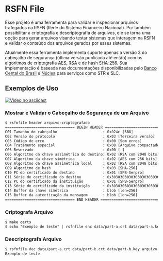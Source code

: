 # RSFN File

Esse projeto é uma ferramenta para validar e inspecionar arquivos trafegados na RSFN (Rede do Sistema Financeiro Nacional). Por também possibilitar a criptografia e descriptografia de arquivos, ele se torna uma opção para gerar arquivos visando testar sistemas que interagem na RSFN e validar o conteúdo dos arquivos gerados por esses sistemas.

Atualmente essa ferramenta implementa suporte apenas a versão 3 do cabeçalho de segurança (última versão publicada até então) com os algoritmos de criptografia [AES](https://pt.wikipedia.org/wiki/Advanced_Encryption_Standard), [RSA](https://pt.wikipedia.org/wiki/RSA_(sistema_criptogr%C3%A1fico)) e de hash [SHA-256](https://pt.wikipedia.org/wiki/SHA-2). Sua implementação é baseada nas documentações disponibilizadas pelo [Banco Cental do Brasil](https://www.bcb.gov.br/estabilidadefinanceira/comunicacaodados) e [Núclea](https://www2.nuclea.com.br/SitePages/novodocumentos.aspx) para serviços como STR e SLC.

## Exemplos de Uso

[![Vídeo no asciicast](https://asciinema.org/a/746604.svg)](https://asciinema.org/a/746604)

### Mostrar e Validar o Cabeçalho de Segurança de um Arquivo

```txt
$ rsfnfile header arquivo-criptografado
================================ BEGIN HEADER ================================
C01 Tamanho do cabeçalho                     : 0x024c [588]
C02 Versão do protocolo                      : 0x03 [Terceira versão]
C03 Código de erro                           : 0x00 [Sem erros]
C04 Tratamento especial                      : 0x08 [Arquivo compactado]
C05 Reservado                                : 0x00 [-]
C06 Algoritmo da chave assimétrica do destino: 0x02 [RSA com 2048 bits]
C07 Algoritmo da chave simétrica             : 0x02 [AES com 256 bits]
C08 Algoritmo da chave assimétrica local     : 0x02 [RSA com 2048 bits]
C09 Algoritmo de hash                        : 0x03 [SHA-256]
C10 PC do certificado do destino             : 0x01 [SPB-Serpro]
C11 Série do certificado do destino          : 0x3030303030303030303030303030303030303030303030303030313233343536 [0x123456]
C12 PC do certificado da instituição         : 0x01 [SPB-Serpro]
C13 Série do certificado da instituição      : 0x3030303030303030303030303030303030303030303030303030414243444546 [0xabcdef]
C14 Buffer da chave simétrica                : blob [len=256]
C15 Buffer da autenticação da mensagem       : blob [len=256]
================================ END HEADER ================================
```

### Criptografa Arquivo

```txt
$ make certs
$ echo "Exemplo de teste" | rsfnfile enc data/part-a.crt data/part-a.key data/part-b.crt --gzip -o arquivo-criptografado
```

### Descriptografa Arquivo

```txt
$ rsfnfile dec data/part-a.crt data/part-b.crt data/part-b.key arquivo-criptografado
Exemplo de teste
```
